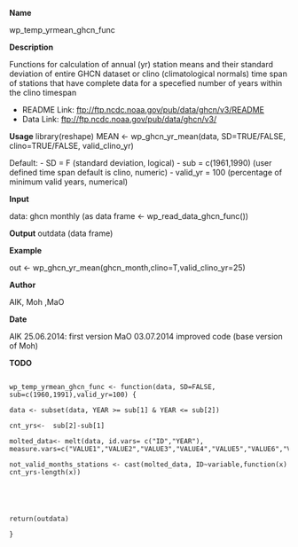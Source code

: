 **Name**

wp_temp_yrmean_ghcn_func

**Description**

Functions for calculation of annual (yr) station means and their standard deviation of entire GHCN dataset 
or clino (climatological normals) time span of stations that have complete data for a specefied number of years within the clino timespan
- README Link: ftp://ftp.ncdc.noaa.gov/pub/data/ghcn/v3/README
- Data Link: ftp://ftp.ncdc.noaa.gov/pub/data/ghcn/v3/

**Usage**
library(reshape)
MEAN <- wp_ghcn_yr_mean(data, SD=TRUE/FALSE, clino=TRUE/FALSE, valid_clino_yr)

Default: - SD       = F (standard deviation, logical)
         - sub      = c(1961,1990) (user defined time span default is clino, numeric)
         - valid_yr =  100 (percentage of minimum valid years, numerical)

**Input**

data: ghcn monthly (as data frame <- wp_read_data_ghcn_func())

**Output**
outdata (data frame)

**Example**

out <- wp_ghcn_yr_mean(ghcn_month,clino=T,valid_clino_yr=25)

**Author**

AlK, Moh ,MaO

**Date**

AlK 25.06.2014: first version
MaO 03.07.2014 improved code (base version of Moh)

**TODO**


```{r}

wp_temp_yrmean_ghcn_func <- function(data, SD=FALSE, sub=c(1960,1991),valid_yr=100) {

data <- subset(data, YEAR >= sub[1] & YEAR <= sub[2])  

cnt_yrs<-  sub[2]-sub[1]

molted_data<- melt(data, id.vars= c("ID","YEAR"), measure.vars=c("VALUE1","VALUE2","VALUE3","VALUE4","VALUE5","VALUE6","VALUE7","VALUE8","VALUE9","VALUE10","VALUE11","VALUE12"))

not_valid_months_stations <- cast(molted_data, ID~variable,function(x) cnt_yrs-length(x))





return(outdata)

}

```